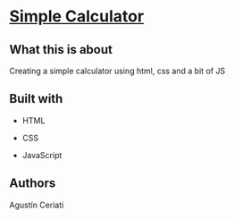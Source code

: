 #  [Simple Calculator](.)


## What this is about

Creating a simple calculator using html, css and a bit of JS


## Built with

- HTML

- CSS 

- JavaScript


## Authors

Agustín Ceriati

